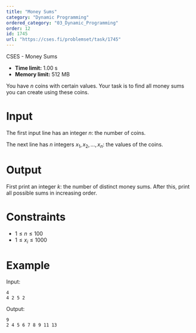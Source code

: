 ```yaml
---
title: "Money Sums"
category: "Dynamic Programming"
ordered_category: "03_Dynamic_Programming"
order: 12
id: 1745
url: "https://cses.fi/problemset/task/1745"
---
```


CSES - Money Sums

  * **Time limit:** 1.00 s
  * **Memory limit:** 512 MB

You have $n$ coins with certain values. Your task is to find all money sums
you can create using these coins.

# Input

The first input line has an integer $n$: the number of coins.

The next line has $n$ integers $x_1,x_2,\dots,x_n$: the values of the coins.

# Output

First print an integer $k$: the number of distinct money sums. After this,
print all possible sums in increasing order.

# Constraints

  * $1 \le n \le 100$
  * $1 \le x_i \le 1000$

# Example

Input:

    
    
    4
    4 2 5 2
    

Output:

    
    
    9
    2 4 5 6 7 8 9 11 13
    

